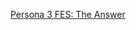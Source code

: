 [Persona 3 FES: The Answer](https://nmarkro.github.io/Speedrunning-Notes/Persona%203%20FES%20The%20Answer)

